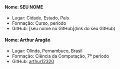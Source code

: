 
#### Nome: SEU NOME
- Lugar: Cidade, Estado, País
- Formação: Curso, período
- GitHub: [seu nome no GitHub](link do seu GitHub)

#### Nome: Arthur Aragão
- Lugar: Olinda, Pernambuco, Brasil
- Formação: Ciência da Computação, 7º período
- GitHub: [arthur12320](https://github.com/arthur12320)

